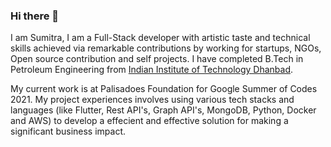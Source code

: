 ### Hi there 👋

I am Sumitra, I am a Full-Stack developer with artistic taste and technical skills achieved via remarkable contributions by working for startups, NGOs, Open source contribution and self projects. I have completed B.Tech in Petroleum Engineering from [Indian Institute of Technology Dhanbad](https://www.iitism.ac.in).

My current work is at Palisadoes Foundation for Google Summer of Codes 2021. My project experiences involves using various tech stacks and languages (like Flutter, Rest API's, Graph API's, MongoDB, Python, Docker and AWS) to develop a effecient and effective solution for making a significant business impact.


<!--
**Aveek-Saha/aveek-saha** is a ✨ _special_ ✨ repository because its `README.md` (this file) appears on your GitHub profile.

Here are some ideas to get you started:

- 🔭 I’m currently working on ...
- 🌱 I’m currently learning ...
- 👯 I’m looking to collaborate on ...
- 🤔 I’m looking for help with ...
- 💬 Ask me about ...
- 📫 How to reach me: ...
- 😄 Pronouns: ...
- ⚡ Fun fact: ...
-->
